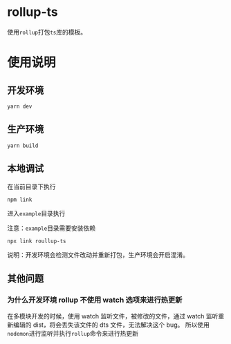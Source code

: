 # rollup-ts

使用`rollup`打包`ts`库的模板。

# 使用说明

## 开发环境

```
yarn dev
```

## 生产环境

```
yarn build

```

## 本地调试

在当前目录下执行

```
npm link
```

进入`example`目录执行

注意：`example`目录需要安装依赖

```
npx link roullup-ts
```

说明：开发环境会检测文件改动并重新打包，生产环境会开启混淆。

## 其他问题

### 为什么开发环境 rollup 不使用 watch 选项来进行热更新

在多模块开发的时候，使用 watch 监听文件，被修改的文件，通过 watch 监听重新编辑的 dist，将会丢失该文件的 dts 文件，无法解决这个 bug。
所以使用`nodemon`进行监听并执行`rollup`命令来进行热更新
